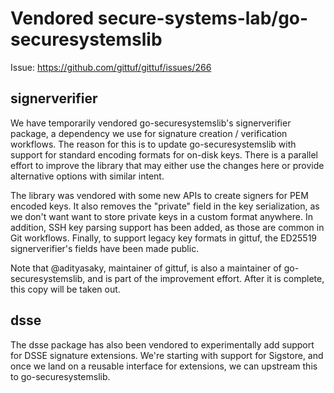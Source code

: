 # Vendored secure-systems-lab/go-securesystemslib

Issue: https://github.com/gittuf/gittuf/issues/266

## signerverifier

We have temporarily vendored go-securesystemslib's signerverifier package, a
dependency we use for signature creation / verification workflows. The reason
for this is to update go-securesystemslib with support for standard encoding
formats for on-disk keys. There is a parallel effort to improve the library that
may either use the changes here or provide alternative options with similar
intent.

The library was vendored with some new APIs to create signers for PEM encoded
keys. It also removes the "private" field in the key serialization, as we don't
want want to store private keys in a custom format anywhere. In addition, SSH
key parsing support has been added, as those are common in Git workflows.
Finally, to support legacy key formats in gittuf, the ED25519 signerverifier's
fields have been made public.

Note that @adityasaky, maintainer of gittuf, is also a maintainer of
go-securesystemslib, and is part of the improvement effort. After it is
complete, this copy will be taken out.

## dsse

The dsse package has also been vendored to experimentally add support for DSSE
signature extensions. We're starting with support for Sigstore, and once we land
on a reusable interface for extensions, we can upstream this to
go-securesystemslib.

